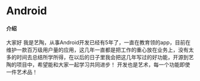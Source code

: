 # Android

#### 介绍
大家好 我是艺陶，从事Android开发已经有5年了，一直在教育领的app，目前在维护一款百万级用户量的应用，这几年一直都是把工作的重心放在业务上，没有太多的时间去总结所学所得，在以后的日子里我会把这几年写过的好功能，开源到艺陶的项目中，希望能和大家一起学习共同进步！ 开发也是艺术，每一个功能即使一件艺术品！

